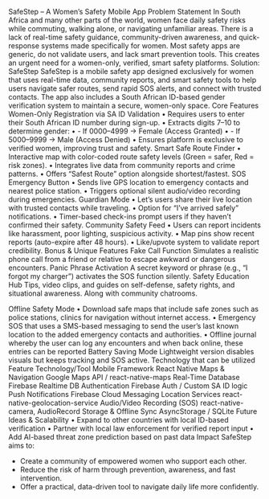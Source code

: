 SafeStep – A Women’s Safety Mobile App
Problem Statement
In South Africa and many other parts of the world, women face daily safety risks while commuting, walking alone, or navigating unfamiliar areas. There is a lack of real-time safety guidance, community-driven awareness, and quick-response systems made specifically for women. Most safety apps are generic, do not validate users, and lack smart prevention tools. This creates an urgent need for a women-only, verified, smart safety platforms.
Solution: SafeStep
SafeStep is a mobile safety app designed exclusively for women that uses real-time data, community reports, and smart safety tools to help users navigate safer routes, send rapid SOS alerts, and connect with trusted contacts. The app also includes a South African ID-based gender verification system to maintain a secure, women-only space.
Core Features
Women-Only Registration via SA ID Validation
•	Requires users to enter their South African ID number during sign-up.
•	Extracts digits 7–10 to determine gender:
•	- If 0000–4999 → Female (Access Granted)
•	- If 5000–9999 → Male (Access Denied)
•	Ensures platform is exclusive to verified women, improving trust and safety.
Smart Safe Route Finder
•	Interactive map with color-coded route safety levels (Green = safer, Red = risk zones).
•	Integrates live data from community reports and crime patterns.
•	Offers “Safest Route” option alongside shortest/fastest.
SOS Emergency Button
•	Sends live GPS location to emergency contacts and nearest police station.
•	Triggers optional silent audio/video recording during emergencies.
Guardian Mode
•	Let’s users share their live location with trusted contacts while traveling.
•	Option for “I’ve arrived safely” notifications.
•	Timer-based check-ins prompt users if they haven’t confirmed their safety.
Community Safety Feed
•	Users can report incidents like harassment, poor lighting, suspicious activity.
•	Map pins show recent reports (auto-expire after 48 hours).
•	Like/upvote system to validate report credibility.
Bonus & Unique Features
Fake Call Function
Simulates a realistic phone call from a friend or relative to escape awkward or dangerous encounters.
Panic Phrase Activation
A secret keyword or phrase (e.g., “I forgot my charger”) activates the SOS function silently.
Safety Education Hub
Tips, video clips, and guides on self-defense, safety rights, and situational awareness. Along with community chatrooms.


Offline Safety Mode
•	Download safe maps that include safe zones such as police stations, clinics for navigation without internet access. 
•	Emergency SOS that uses a SMS-based messaging to send the user’s last known location to the added emergency contacts and authorities.
•	Offline journal whereby the user can log any encounters and when back online, these entries can be reported
Battery Saving Mode
Lightweight version disables visuals but keeps tracking and SOS active.
Technology that can be utilized
Feature	Technology/Tool
Mobile Framework	React Native
Maps & Navigation	Google Maps API / react-native-maps
Real-Time Database	Firebase Realtime DB
Authentication	Firebase Auth / Custom SA ID logic
Push Notifications	Firebase Cloud Messaging
Location Services	react-native-geolocation-service
Audio/Video Recording (SOS)	react-native-camera, AudioRecord
Storage & Offline Sync	AsyncStorage / SQLite
Future Ideas & Scalability
•	Expand to other countries with local ID-based verification
•	Partner with local law enforcement for verified report input
•	Add AI-based threat zone prediction based on past data
Impact
SafeStep aims to:
- Create a community of empowered women who support each other.
- Reduce the risk of harm through prevention, awareness, and fast intervention.
- Offer a practical, data-driven tool to navigate daily life more confidently.
